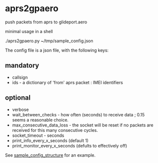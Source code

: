 # aprs2gpaero
push packets from aprs to glideport.aero

minimal usage in a shell

./aprs2gpaero.py ~/tmp/sample_config.json

The config file is a json file, with the following keys:
## mandatory
* callsign
* ids - a dictionary of 'from' aprs packet : IMEI identifiers
## optional
* verbose
* wait_between_checks - how often (seconds) to receive data ; 0.15 seems a reasonable choice.
* max_consecutive_data_loss - the socket will be reset if no packets are received for this many consecutive cycles.
* socket_timeout - seconds
* print_info_every_x_seconds (default 1)
* print_monitor_every_x_seconds (defults to effectively off)

See [sample_config_structure](./sample_config_structure.json) for an example.
